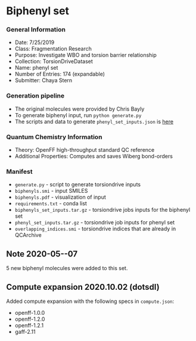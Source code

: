 # Biphenyl set

### General Information
 - Date: 7/25/2019
 - Class: Fragmentation Research
 - Purpose: Investigate WBO and torsion barrier relationship
 - Collection: TorsionDriveDataset
 - Name: phenyl set
 - Number of Entries: 174 (expandable)
 - Submitter: Chaya Stern

### Generation pipeline
 - The original molecules were provided by Chris Bayly
 - To generate biphenyl input, run `python generate.py`
 - The scripts and data to generate `phenyl_set_inputs.json` is [here](https://github.com/choderalab/fragmenter_data/blob/master/phenyl_benchmark/generate_torsiondrive_inputs.py)
 
### Quantum Chemistry Information
 - Theory: OpenFF high-throughput standard QC reference
 - Additional Properties: Computes and saves Wiberg bond-orders
 
### Manifest
* `generate.py` - script to generate torsiondrive inputs
* `biphenyls.smi` - input SMILES 
* `biphenyls.pdf` - visualization of input
* `requirements.txt` - conda list
* `biphenyls_set_inputs.tar.gz` - torsiondrive jobs inputs for the biphenyl set
* `phenyl_set_inputs.tar.gz` - torsiondrive job inputs for phenyl set
* `overlapping_indices.smi` - torsiondrive indices that are already in QCArchive

## Note 2020-05--07
5 new biphenyl molecules were added to this set.

## Compute expansion 2020.10.02 (dotsdl)
Added compute expansion with the following specs in `compute.json`:
- openff-1.0.0
- openff-1.2.0
- openff-1.2.1
- gaff-2.11
